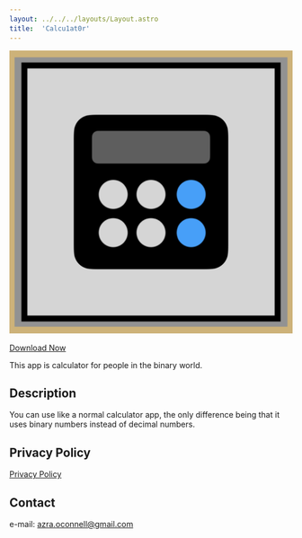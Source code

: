 ```yaml
---
layout: ../../../layouts/Layout.astro
title:  'Calcu1at0r'
---
```


![the framed icon of this app](Calcu1at0r_icon_framed.png)

[Download Now](https://apps.apple.com/app/calcu1at0r-binary-calculator/id6627339042?)

This app is calculator for people in the binary world.

## Description

You can use like a normal calculator app, the only difference being that it uses binary numbers instead of decimal numbers.

## Privacy Policy

[Privacy Policy](/apps/calcu1at0r/privacy_policy/)

## Contact

e-mail: azra.oconnell@gmail.com